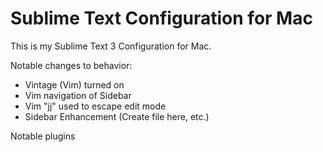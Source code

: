 # Sublime Text Configuration for Mac

This is my Sublime Text 3 Configuration for Mac.

Notable changes to behavior:

* Vintage (Vim) turned on
* Vim navigation of Sidebar
* Vim "jj" used to escape edit mode
* Sidebar Enhancement (Create file here, etc.)

Notable plugins